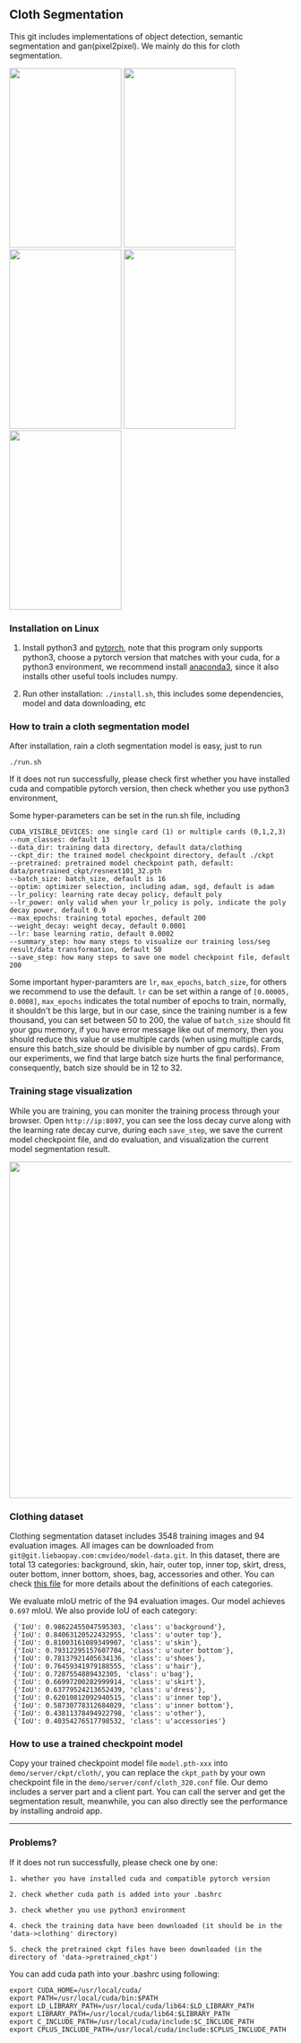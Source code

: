 ## Cloth Segmentation

This git includes implementations of object detection, semantic segmentation and gan(pixel2pixel). We mainly do this for cloth segmentation.

<img src="http://git.liebaopay.com/sunlei/deepvision/uploads/b260845ad7564f69621ae7291b0800fd/0240.jpg" width="200" height="320" />
<img src="http://git.liebaopay.com/sunlei/deepvision/uploads/3b453f8d1b82b9614332e1b9875ca144/0561.jpg" width="200" height="320" />
<img src="http://git.liebaopay.com/sunlei/deepvision/uploads/244256abeaf26765558783532d9ea04a/0579.jpg" width="200" height="320" />
<img src="http://git.liebaopay.com/sunlei/deepvision/uploads/bdf87075ee4a3a54bdcbf79d0e60a06f/0687.jpg" width="200" height="320" />
<img src="http://git.liebaopay.com/sunlei/deepvision/uploads/4e75ca89f5686410c07c81c22ef36f9e/0803.jpg" width="200" height="320" />

### Installation on Linux

1. Install python3 and [pytorch](http://pytorch.org/), note that this program only supports python3, choose a pytorch version that matches with your cuda, for a python3 environment, we recommend install [anaconda3](https://www.anaconda.com/), since it also installs other useful tools includes numpy.

2. Run other installation: `./install.sh`, this includes some dependencies, model and data downloading, etc


### How to train a cloth segmentation model

After installation, rain a cloth segmentation model is easy, just to run

```
./run.sh
```

If it does not run successfully, please check first whether you have installed cuda and compatible pytorch version, then check whether you use python3 environment, 


Some hyper-parameters can be set in the run.sh file, including

    CUDA_VISIBLE_DEVICES: one single card (1) or multiple cards (0,1,2,3)
    --num_classes: default 13 
    --data_dir: training data directory, default data/clothing 
    --ckpt_dir: the trained model checkpoint directory, default ./ckpt
    --pretrained: pretrained model checkpoint path, default: data/pretrained_ckpt/resnext101_32.pth 
    --batch_size: batch_size, default is 16 
    --optim: optimizer selection, including adam, sgd, default is adam
    --lr_policy: learning rate decay policy, default poly 
    --lr_power: only valid when your lr_policy is poly, indicate the poly decay power, default 0.9
    --max_epochs: training total epoches, default 200
    --weight_decay: weight decay, default 0.0001 
    --lr: base learning ratio, default 0.0002
    --summary_step: how many steps to visualize our training loss/seg result/data transformation, default 50 
    --save_step: how many steps to save one model checkpoint file, default 200


Some important hyper-paramters are `lr`, `max_epochs`, `batch_size`, for others we recommend to use the default. `lr` can be set within a range of `[0.00005, 0.0008]`, `max_epochs` indicates the total number of epochs to train, normally, it shouldn't be this large, but in our case, since the training number is a few thousand, you can set between 50 to 200, the value of `batch_size` should fit your gpu memory, if you have error message like out of memory, then you should reduce this value
or use multiple cards (when using multiple cards, ensure this batch_size should be divisible by number of gpu cards). From our experiments, we find that large batch size hurts the final performance, consequently, batch size should be in 12 to 32. 


### Training stage visualization

While you are training, you can moniter the training process through your browser. Open `http://ip:8097`, you can see the loss decay curve along with the learning rate decay curve, during each `save_step`, we save the current model checkpoint file, and do evaluation, and visualization the current model segmentation result.

<img src="http://git.liebaopay.com/sunlei/deepvision/uploads/120c64737fb317e3e68f7a8b095fdd6d/visdom.png" width="800" height="600" align=center />

### Clothing dataset

Clothing segmentation dataset includes 3548 training images and 94 evaluation images. All images can be downloaded from `git@git.liebaopay.com:cmvideo/model-data.git`. In this dataset, there are total 13 categories: background, skin, hair, outer top, inner top, skirt, dress, outer bottom, inner bottom, shoes, bag, accessories and other. You can check [this file](http://git.liebaopay.com/sunlei/deepvision/uploads/433bb23844815fa225e1ba174eb03117/%E6%9C%8D%E8%A3%85%E5%9B%BE%E7%89%87%E6%A0%87%E6%B3%A8%E6%A0%87%E7%AD%BE%E8%AF%B4%E6%98%8E-13%E7%B1%BB%E5%88%AB.pdf) for more details about the definitions of each categories.

We evaluate mIoU metric of the 94 evaluation images. Our model achieves `0.697` mIoU. We also provide IoU of each category:

```
 {'IoU': 0.98622455047595303, 'class': u'background'},
 {'IoU': 0.84063120522432955, 'class': u'outer top'},
 {'IoU': 0.81003161089349907, 'class': u'skin'},
 {'IoU': 0.79312295157607704, 'class': u'outer bottom'},
 {'IoU': 0.78137921405634136, 'class': u'shoes'},
 {'IoU': 0.76459341979188555, 'class': u'hair'},
 {'IoU': 0.7287554889432305, 'class': u'bag'},
 {'IoU': 0.66997200282999914, 'class': u'skirt'},
 {'IoU': 0.63779524213652439, 'class': u'dress'},
 {'IoU': 0.62010812092940515, 'class': u'inner top'},
 {'IoU': 0.58730778312684029, 'class': u'inner bottom'},
 {'IoU': 0.43811378494922798, 'class': u'other'},
 {'IoU': 0.40354276517798532, 'class': u'accessories'}
```

### How to use a trained checkpoint model

Copy your trained checkpoint model file `model.pth-xxx` into `demo/server/ckpt/cloth/`, you can replace the `ckpt_path` by your own checkpoint file in the `demo/server/conf/cloth_320.conf` file. Our demo includes a server part and a client part. You can call the server and get the segmentation result, meanwhile, you can also directly see the performance by installing android app.

--------

### Problems?

If it does not run successfully, please check one by one:

    1. whether you have installed cuda and compatible pytorch version

    2. check whether cuda path is added into your .bashrc
    
    3. check whether you use python3 environment 

    4. check the training data have been downloaded (it should be in the 'data->clothing' directory)

    5. check the pretrained ckpt files have been downloaded (in the directory of 'data->pretrained_ckpt')

You can add cuda path into your .bashrc using following:

```
export CUDA_HOME=/usr/local/cuda/
export PATH=/usr/local/cuda/bin:$PATH
export LD_LIBRARY_PATH=/usr/local/cuda/lib64:$LD_LIBRARY_PATH
export LIBRARY_PATH=/usr/local/cuda/lib64:$LIBRARY_PATH
export C_INCLUDE_PATH=/usr/local/cuda/include:$C_INCLUDE_PATH
export CPLUS_INCLUDE_PATH=/usr/local/cuda/include:$CPLUS_INCLUDE_PATH
```



